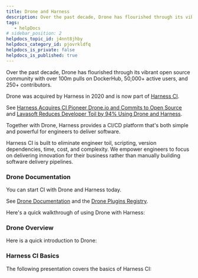 ```yaml
---
title: Drone and Harness
description: Over the past decade, Drone has flourished through its vibrant open source community with over 100m pulls on DockerHub, 50,000+ active users, and 250+ contributors. Drone was acquired by Harness in 2…
tags: 
   - helpDocs
# sidebar_position: 2
helpdocs_topic_id: j4nnt8jhby
helpdocs_category_id: pjovrkldfq
helpdocs_is_private: false
helpdocs_is_published: true
---
```


Over the past decade, Drone has flourished through its vibrant open source community with over 100m pulls on DockerHub, 50,000+ active users, and 250+ contributors.

Drone was acquired by Harness in 2020 and is now part of [Harness CI](https://harness.io/products/continuous-integration).

See [Harness Acquires CI Pioneer Drone.io and Commits to Open Source](https://harness.io/blog/featured/harness-acquires-ci-pioneer-drone-io-and-commits-to-open-source/) and [Lavasoft Reduces Developer Toil by 94% Using Drone and Harness](https://harness.io/customers/case-studies/reduce-developer-toil/).

Together with Drone, Harness provides a CI/CD platform that's both simple and powerful for engineers to deliver software.

Harness CI is built to eliminate engineer toil, scripting, version dependencies, time, cost, and complexity. We empower engineers to focus on delivering innovation for their business rather than manually building software delivery pipelines.

### Drone Documentation

You can start CI with Drone and Harness today.

See [Drone Documentation](https://docs.drone.io/) and the [Drone Plugins Registry](http://plugins.drone.io/).

Here's a quick walkthrough of using Drone with Harness:

### Drone Overview

Here is a quick introduction to Drone:

### Harness CI Basics

The following presentation covers the basics of Harness CI:

